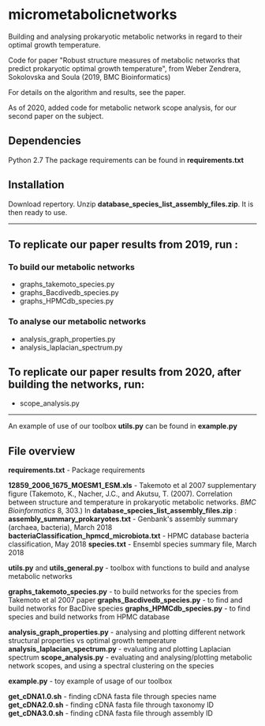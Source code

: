 # micrometabolicnetworks
Building and analysing prokaryotic metabolic networks in regard to their optimal growth temperature. 

Code for paper "Robust structure measures of metabolic networks that predict prokaryotic optimal growth temperature", from Weber Zendrera, Sokolovska and Soula (2019, BMC Bioinformatics)

For details on the algorithm and results, see the paper.

As of 2020, added code for metabolic network scope analysis, for our second paper on the subject.

## Dependencies
Python 2.7
The package requirements can be found in **requirements.txt**

## Installation
Download repertory.
Unzip **database\_species\_list\_assembly\_files.zip**. It is then ready to use.

-----------------
## To replicate our paper results from 2019, run :

### To build our metabolic networks
- graphs\_takemoto\_species.py
- graphs\_Bacdivedb\_species.py
- graphs\_HPMCdb\_species.py

### To analyse our metabolic networks
- analysis\_graph\_properties.py
- analysis\_laplacian\_spectrum.py


## To replicate our paper results from 2020, after building the networks, run:
- scope_analysis.py

-----------------
An example of use of our toolbox **utils.py** can be found in **example.py**


## File overview

**requirements.txt** - Package requirements

**12859\_2006\_1675\_MOESM1\_ESM.xls** - Takemoto et al 2007 supplementary figure (Takemoto, K., Nacher, J.C., and Akutsu, T. (2007). Correlation between structure and temperature in prokaryotic metabolic networks. *BMC Bioinformatics* 8, 303.)
In **database\_species\_list\_assembly\_files.zip** :
  **assembly\_summary\_prokaryotes.txt** - Genbank's assembly summary (archaea, bacteria), March 2018
  **bacteriaClassification\_hpmcd\_microbiota.txt** - HPMC database bacteria classification, May 2018
  **species.txt** - Ensembl species summary file, March 2018

**utils.py** and **utils\_general.py** - toolbox with functions to build and analyse metabolic networks

**graphs\_takemoto\_species.py** - to build networks for the species from Takemoto et al 2007 paper
**graphs\_Bacdivedb\_species.py** - to find and build networks for BacDive species
**graphs\_HPMCdb\_species.py** - to find species and build networks from HPMC database

**analysis\_graph\_properties.py** - analysing and plotting different network structural properties vs optimal growth temperature
**analysis\_laplacian\_spectrum.py** - evaluating and plotting Laplacian spectrum
**scope\_analysis.py** - evaluating and analysing/plotting metabolic network scopes, and using a spectral clustering on the species

**example.py** - toy example of usage of our toolbox

**get\_cDNA1.0.sh** - finding cDNA fasta file through species name
**get\_cDNA2.0.sh** - finding cDNA fasta file through taxonomy ID
**get\_cDNA3.0.sh** - finding cDNA fasta file through assembly ID

